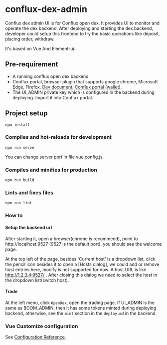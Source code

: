 # conflux-dex-admin
Conflux dex admin UI is for Conflux open dex. It provides UI to monitor and operate the dex backend.
After deploying and starting the dex backend, developer could setup this frontend to try the basic operations
like deposit, placing order, withdraw.
 
It's based on Vue And Element-ui.
## Pre-requirement
- A running conflux open dex backend.
- Conflux portal, browser plugin that supports google chrome, Microsoft Edge, Firefox.
[Dev document](https://developer.conflux-chain.org/docs/conflux-portal/docs/en/portal/introduction),
[Conflux portal (wallet)](https://portal.conflux-chain.org/).
- The UI_ADMIN private key which is configured in the backend during deploying. Import it into Conflux portal.
## Project setup
```
npm install
```

### Compiles and hot-reloads for development
```
npm run serve
```
You can change server port in file vue.config.js.
### Compiles and minifies for production
```
npm run build
```

### Lints and fixes files
```
npm run lint
```
### How to
#### Setup the backend url
After starting it, open a browser(chrome is recommend), point to http://localhost:9527 (9527 is the default port),
you should see the welcome page.

At the top left of the page, besides 'Current host' is a dropdown list, click the pencil icon besides it to open
a [Hosts dialog], we could add or remove host entries here, modify is not supported for now. A host URL is like
 http://1.2.3.4:9527/ . After closing this
dialog we need to select the host in the dropdown list(switch host). 
#### Trade
At the left menu, click `OpenDex`, open the trading page. If UI_ADMIN is the same as BOOM_ADMIN, then it has some
tokens minted during deploying backend, otherwise, see the `mint` section in the `deploy.md` in the backend.
### Vue Customize configuration
See [Configuration Reference](https://cli.vuejs.org/config/).
